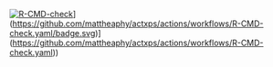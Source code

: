 <!-- badges: start -->

[![R-CMD-check]([https://github.com/Krishnakumarshrestha/nalm/actions/workflows/R-CMD-check.yaml/badge.svg)](https://github.com/Krishnakumarshrestha/nalm/actions/workflows/R-CMD-check.yaml)](https://github.com/mattheaphy/actxps/actions/workflows/R-CMD-check.yaml/badge.svg)](https://github.com/mattheaphy/actxps/actions/workflows/R-CMD-check.yaml))

<!-- badges: end -->

